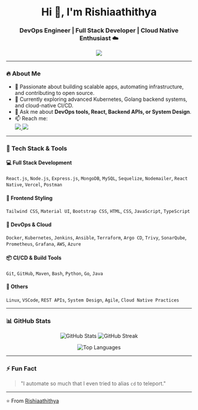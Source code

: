 <h1 align="center">Hi 👋, I'm Rishiaathithya</h1>
<h3 align="center">DevOps Engineer | Full Stack Developer | Cloud Native Enthusiast ☁️</h3>

<p align="center">
  <img src="https://readme-typing-svg.herokuapp.com?font=Fira+Code&size=22&duration=3000&center=true&vCenter=true&width=700&lines=DevOps+Engineer+%7C+Full+Stack+Developer+%7C+Cloud+Native+%7C+Go+Developer+%7C+Linux+Power+User" />
</p>

---

### 🔥 About Me
- 🚀 Passionate about building scalable apps, automating infrastructure, and contributing to open source.
- 🧠 Currently exploring advanced Kubernetes, Golang backend systems, and cloud-native CI/CD.
- 💬 Ask me about **DevOps tools, React, Backend APIs, or System Design**.
- 📫 Reach me:  
  <a href="https://www.linkedin.com/in/rishiaathithya" target="_blank">
    <img src="https://img.shields.io/badge/LinkedIn-Connect-blue?logo=linkedin&logoColor=white&style=for-the-badge" />
  </a>
  <a href="mailto:rishiaathithya@gmail.com">
    <img src="https://img.shields.io/badge/Gmail-Email-c14438?logo=gmail&logoColor=white&style=for-the-badge" />
  </a>

---

### 🧰 Tech Stack & Tools

#### 💻 Full Stack Development
`React.js`, `Node.js`, `Express.js`, `MongoDB`, `MySQL`, `Sequelize`, `Nodemailer`, `React Native`, `Vercel`, `Postman`

#### 🎨 Frontend Styling
`Tailwind CSS`, `Material UI`, `Bootstrap CSS`, `HTML`, `CSS`, `JavaScript`, `TypeScript`

#### 🔧 DevOps & Cloud
`Docker`, `Kubernetes`, `Jenkins`, `Ansible`, `Terraform`, `Argo CD`, `Trivy`, `SonarQube`, `Prometheus`, `Grafana`, `AWS`, `Azure`

#### 📦 CI/CD & Build Tools
`Git`, `GitHub`, `Maven`, `Bash`, `Python`, `Go`, `Java`

#### 🧠 Others
`Linux`, `VSCode`, `REST APIs`, `System Design`, `Agile`, `Cloud Native Practices`

---

### 📊 GitHub Stats
<p align="center">
  <img src="https://github-readme-stats.vercel.app/api?username=Rishiaathithya&show_icons=true&theme=radical&count_private=true" alt="GitHub Stats" />
  <img src="https://github-readme-streak-stats.herokuapp.com/?user=Rishiaathithya&theme=radical" alt="GitHub Streak" />
</p>

<p align="center">
  <img src="https://github-readme-stats.vercel.app/api/top-langs/?username=Rishiaathithya&layout=compact&theme=radical&langs_count=10" alt="Top Languages" />
</p>

---

### ⚡ Fun Fact

> "I automate so much that I even tried to alias `cd` to teleport."

---

⭐️ From [Rishiaathithya](https://github.com/Rishiaathithya)
